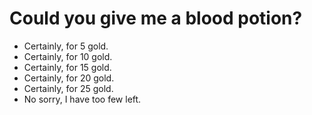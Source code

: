 # Could you give me a blood potion?

- Certainly, for 5 gold.
- Certainly, for 10 gold.
- Certainly, for 15 gold.
- Certainly, for 20 gold.
- Certainly, for 25 gold.
- No sorry, I have too few left.
